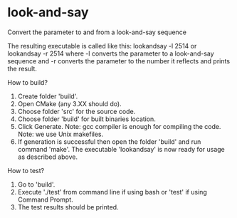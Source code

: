 # look-and-say
Convert the parameter to and from a look-and-say sequence

The resulting executable is called like this:
lookandsay -l 2514 or lookandsay -r 2514
where -l converts the parameter to a look-and-say sequence and -r converts the parameter to the
number it reflects and prints the result.

How to build?
1. Create folder 'build'.
2. Open CMake (any 3.XX should do).
3. Choose folder 'src' for the source code.
4. Choose folder 'build' for built binaries location.
5. Click Generate.
	Note: gcc compiler is enough for compiling the code.
	Note: we use Unix makefiles.
6. If generation is successful then open the folder 'build' and run command 'make'.
The executable 'lookandsay' is now ready for usage as described above.

How to test?
1. Go to 'build'.
2. Execute './test' from command line if using bash or 'test' if using Command Prompt.
3. The test results should be printed.
